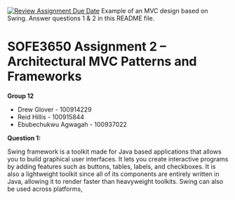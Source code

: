 [![Review Assignment Due Date](https://classroom.github.com/assets/deadline-readme-button-22041afd0340ce965d47ae6ef1cefeee28c7c493a6346c4f15d667ab976d596c.svg)](https://classroom.github.com/a/57HVEcop)
Example of an MVC design based on Swing. Answer questions 1 & 2 in this README file.

# SOFE3650 Assignment 2 – Architectural MVC Patterns and Frameworks
**Group 12**
+ Drew Glover - 100914229
+ Reid Hillis - 100915844
+ Ebubechukwu Agwagah - 100937022

**Question 1:**

Swing framework is a toolkit made for Java based applications that allows you to build graphical user interfaces. It lets you create interactive programs by adding features such as buttons, tables, labels, and checkboxes. It is also a lightweight toolkit since all of its components are entirely written in Java, allowing it to render faster than heavyweight toolkits. Swing can also be used across platforms, 
